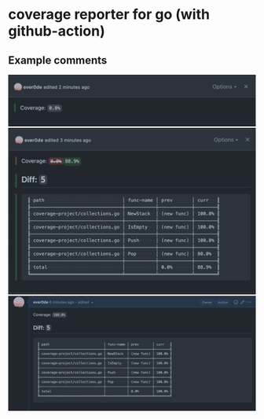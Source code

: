 # coverage reporter for go (with github-action)

## Example comments

![first](./assets/first.png)
![second](./assets/second.png)
![full-cover](./assets/full-cover.png)
